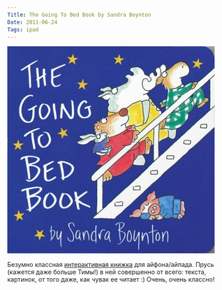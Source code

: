 ```yaml
---
Title: The Going To Bed Book by Sandra Boynton
Date: 2011-06-24
Tags: ipad
---
```


![the-going-to-bed-book.jpg](images/the-going-to-bed-book.jpg)

Безумно классная [интерактивная книжка](http://loudcrow.com/the-going-to-bed-book) для айфона/айпада. Прусь (кажется даже больше Тимы!) в ней совершенно от всего: текста, картинок, от того даже, как чувак ее читает :) Очень, очень классно!